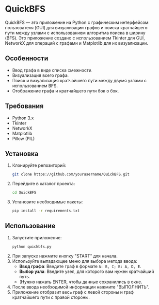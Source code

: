 # QuickBFS

QuickBFS — это приложение на Python с графическим интерфейсом пользователя (GUI) для визуализации графов и поиска кратчайшего пути между узлами с использованием алгоритма поиска в ширину (BFS). Это приложение создано с использованием Tkinter для GUI, NetworkX для операций с графами и Matplotlib для их визуализации.

## Особенности

- Ввод графа в виде списка смежности.
- Визуализация всего графа.
- Поиск и визуализация кратчайшего пути между двумя узлами с использованием BFS.
- Отображение графа и кратчайшего пути бок о бок.

## Требования

- Python 3.x
- Tkinter
- NetworkX
- Matplotlib
- Pillow (PIL)

## Установка

1. Клонируйте репозиторий:
    ```sh
    git clone https://github.com/yourusername/QuickBFS.git
    ```
2. Перейдите в каталог проекта:
    ```sh
    cd QuickBFS
    ```
3. Установите необходимые пакеты:
    ```sh
    pip install -r requirements.txt
    ```

## Использование

1. Запустите приложение:
    ```sh
    python quickbfs.py
    ```
2. При запуске нажмите кнопку "START" для начала.
3. Используйте выпадающее меню для выбора метода ввода:
    - **Ввод графа**: Введите граф в формате `A: B, C; B: A, D, E`. 
    - **Выбор узла**: Введите узел, для которого вам нужен кратчайший путь.
    - (Нужно нажать ENTER, чтобы данные сохранились в окне.
4. После ввода необходимой информации нажмите "ВЫПОЛНИТЬ".
5. Приложение отобразит весь граф с левой стороны и граф кратчайшего пути с правой стороны.


